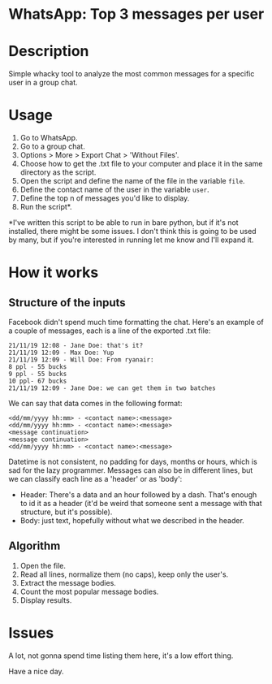 # WhatsApp: Top 3 messages per user

# Description
Simple whacky tool to analyze the most common messages for a specific user in a group chat. 

# Usage
1. Go to WhatsApp.
2. Go to a group chat.
3. Options > More > Export Chat > 'Without Files'.
4. Choose how to get the .txt file to your computer and place it in the same directory as the script.
5. Open the script and define the name of the file in the variable ```file```.
6. Define the contact name of the user in the variable ```user```.
7. Define the top n of messages you'd like to display.
8. Run the script*.

*I've written this script to be able to run in bare python, but if it's not installed, there might be some issues. I don't think this is going to be used by many, but if you're interested in running let me know and I'll expand it.


# How it works
## Structure of the inputs
Facebook didn't spend much time formatting the chat. Here's an example of a couple of messages, each is a line of the exported .txt file:

  ```
  21/11/19 12:08 - Jane Doe: that's it?
  21/11/19 12:09 - Max Doe: Yup
  21/11/19 12:09 - Will Doe: From ryanair:
  8 ppl - 55 bucks
  9 ppl - 55 bucks
  10 ppl- 67 bucks
  21/11/19 12:09 - Jane Doe: we can get them in two batches
  ```
We can say that data comes in the following format:

  ```
  <dd/mm/yyyy hh:mm> - <contact name>:<message>
  <dd/mm/yyyy hh:mm> - <contact name>:<message>
  <message continuation>
  <message continuation>
  <dd/mm/yyyy hh:mm> - <contact name>:<message>
  ```

Datetime is not consistent, no padding for days, months or hours, which is sad for the lazy programmer. Messages can also be in different lines, but we can classify each line as a 'header' or as 'body':
- Header: There's a data and an hour followed by a dash. That's enough to id it as a header (it'd be weird that someone sent a message with that structure, but it's possible).
- Body: just text, hopefully without what we described in the header.

## Algorithm
1. Open the file.
2. Read all lines, normalize them (no caps), keep only the user's.
3. Extract the message bodies.
4. Count the most popular message bodies.
5. Display results.

# Issues
A lot, not gonna spend time listing them here, it's a low effort thing.

Have a nice day.
